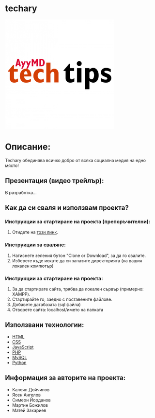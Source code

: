 # techary

<img src="https://github.com/AyyMD-Tech-Tips/techary/blob/main/AyyMDTechTips-logo.png" width="360"> 

# Описание:
Techary обединява всичко добро от всяка социална медия на едно място!

## Презентация (видео трейлър):
В разработка...

## Как да си сваля и използвам проекта?

### Инструкции за стартиране на проекта (препоръчителни):
1) Отидете на [този линк](https://techary.tech).

### Инструкции за сваляне:

1) Натиснете зеления бутон "Clone or Download", за да го свалите.
2) Изберете къде искате да си запазите директорията (на вашия локален компютър)

### Инструкции за стартиране на проекта:

1) За да стартирате сайта, трябва да локален сървър (примерно: XAMPP).
2) Стартирайте го, заедно с поставените файлове.
3) Добавете датабазата (sql файла)
4) Отворете сайта: localhost/името на папката

## Използвани технологии:

* [HTML](https://html.com/)
* [CSS](https://www.w3.org/Style/CSS/Overview.en.html)
* [JavaScript](https://www.javascript.com/)
* [PHP](https://www.php.net/)
* [MySQL](https://www.mysql.com/)
* [Python](https://www.python.org/)

## Информация за авторите на проекта:

* Калоян Дойчинов 
* Ясен Ангелов
* Симеон Йорданов
* Мартин Божилов
* Матей Захариев
